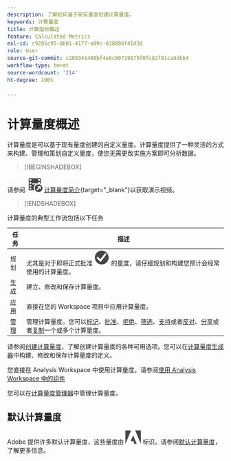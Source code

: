 ```yaml
---
description: 了解如何基于现有量度创建计算量度。
keywords: 计算量度
title: 计算指标概述
feature: Calculated Metrics
exl-id: c9205c95-8b01-4177-a89c-038886f41d3d
role: User
source-git-commit: c209341400bf4e0c00719075f0fc82f81ca9dbb4
workflow-type: tm+mt
source-wordcount: '214'
ht-degree: 100%

---
```


# 计算量度概述

计算量度是可以基于现有量度创建的自定义量度。计算量度提供了一种灵活的方式来构建、管理和策划自定义量度，使您无需更改实施方案即可分析数据。



>[!BEGINSHADEBOX]

请参阅 ![VideoCheckedOut](/help/assets/icons/VideoCheckedOut.svg) [计算量度简介](https://video.tv.adobe.com/v/33321/?quality=12&learn=on&captions=chi_hans){target="_blank"}以获取演示视频。

>[!ENDSHADEBOX]

计算量度的典型工作流包括以下任务

| 任务 | 描述 |
| --- | --- |
| 规划 | 尤其是对于即将正式批准 ![CheckmarkCircle](/help/assets/icons/CheckmarkCircle.svg) 的量度，请仔细规划和构建您预计会经常使用的计算量度。 |
| [生成](/help/components/calc-metrics/cm-workflow/cm-build-metrics.md) | 建立、修改和保存计算量度。 |
| [应用](/help/components/use-components-in-workspace.md) | 直接在您的 Workspace 项目中应用计算量度。 |
| [管理](/help/components/calc-metrics/cm-workflow/cm-manager.md) | 管理计算量度。您可以[标记](/help/components/calc-metrics/cm-workflow/cm-tagging.md)、[批准](/help/components/calc-metrics/cm-workflow/cm-approving.md)、[拒绝](/help/components/calc-metrics/cm-workflow/cm-approving.md)、[筛选](/help/components/calc-metrics/cm-workflow/cm-filter.md)、[支持](/help/components/calc-metrics/cm-workflow/cm-favorite.md)或者[反对](/help/components/calc-metrics/cm-workflow/cm-favorite.md)、[分享](/help/components/calc-metrics/cm-workflow/cm-sharing.md)或者[复制](/help/components/calc-metrics/cm-workflow/cm-copy.md)一个或多个计算量度。 |

请参阅[创建计算量度](/help/components/calc-metrics/cm-workflow/cm-workflow.md)，了解创建计算量度的各种可用选项。您可以在[计算量度生成器](cm-workflow/cm-build-metrics.md)中构建、修改和保存计算量度的定义。

您直接在 Analysis Workspace 中使用计算量度。请参阅[使用 Analysis Workspace 中的组件](/help/components/use-components-in-workspace.md)

您可以在[计算量度管理器](cm-workflow/cm-manager.md)中管理计算量度。

## 默认计算量度

Adobe 提供许多默认计算量度，这些量度由 ![AdobeLogoSmall](/help/assets/icons/AdobeLogoSmall.svg) 标识。请参阅[默认计算量度](/help/components/calc-metrics/default-calcmetrics.md)，了解更多信息。
